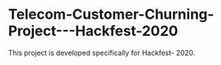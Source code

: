 # Telecom-Customer-Churning-Project---Hackfest-2020
This project is developed specifically for Hackfest- 2020.
